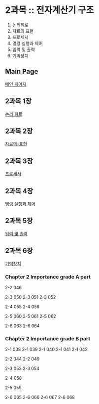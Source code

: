 # 2과목 :: 전자계산기 구조
1. 논리회로
2. 자료의 표현
3. 프로세서
4. 명령 실행과 제어
5. 입력 및 출력
6. 기억장치


## Main Page
[메인 페이지](https://github.com/JuNijen/Industrial-Engineer-Information-Processing/wiki/0_Main-Page)

## 2과목 1장
[논리 회로](https://github.com/JuNijen/Industrial-Engineer-Information-Processing/wiki/2%EA%B3%BC%EB%AA%A9-1%EC%9E%A5---%EB%85%BC%EB%A6%AC-%ED%9A%8C%EB%A1%9C)

## 2과목 2장
[자료의-표현](https://github.com/JuNijen/Industrial-Engineer-Information-Processing/wiki/2%EA%B3%BC%EB%AA%A9-2%EC%9E%A5---%EC%9E%90%EB%A3%8C%EC%9D%98-%ED%91%9C%ED%98%84)

## 2과목 3장
[프로세서](https://github.com/JuNijen/Industrial-Engineer-Information-Processing/wiki/2%EA%B3%BC%EB%AA%A9-3%EC%9E%A5---%ED%94%84%EB%A1%9C%EC%84%B8%EC%84%9C)

## 2과목 4장
[명령 실행과 제어](https://github.com/JuNijen/Industrial-Engineer-Information-Processing/wiki/2%EA%B3%BC%EB%AA%A9-4%EC%9E%A5---%EB%AA%85%EB%A0%B9-%EC%8B%A4%ED%96%89%EA%B3%BC-%EC%A0%9C%EC%96%B4)

## 2과목 5장
[입력 및 출력](https://github.com/JuNijen/Industrial-Engineer-Information-Processing/wiki/2%EA%B3%BC%EB%AA%A9-5%EC%9E%A5---%EC%9E%85%EB%A0%A5-%EB%B0%8F-%EC%B6%9C%EB%A0%A5)

## 2과목 6장
[기억장치](https://github.com/JuNijen/Industrial-Engineer-Information-Processing/wiki/2%EA%B3%BC%EB%AA%A9-6%EC%9E%A5---%EA%B8%B0%EC%96%B5%EC%9E%A5%EC%B9%98)


### Chapter 2 Importance grade A part
2-2 046

2-3 050
2-3 051
2-3 052

2-4 055
2-4 056

2-5 060
2-5 061
2-5 062

2-6 063
2-6 064


### Chapter 2 Importance grade B part
2-1 038
2-1 039
2-1 040
2-1 041
2-1 042

2-2 044
2-2 049

2-3 053
2-3 054

2-4 058

2-5 059

2-6 065
2-6 066
2-6 067
2-6 068